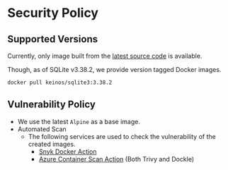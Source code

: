 # Security Policy

## Supported Versions

Currently, only image built from the [latest source code](https://www.sqlite.org/src/doc/trunk/README.md) is available.

Though, as of SQLite v3.38.2, we provide version tagged Docker images.

```bash
docker pull keinos/sqlite3:3.38.2
```

## Vulnerability Policy

- We use the latest `Alpine` as a base image.
- Automated Scan
  - The following services are used to check the vulnerability of the created images.
    - [Snyk Docker Action](https://github.com/snyk/actions/tree/master/docker)
    - [Azure Container Scan Action](https://github.com/Azure/container-scan) (Both Trivy and Dockle)
